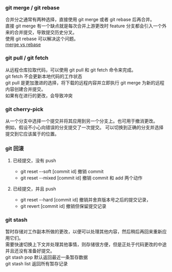 ### git merge / git rebase

合并分之通常有两种选择，直接使用 git merge 或者 git rebase 后再合并。   
直接 git merge 有一个缺点就是每次合并上游更改时 feature 分支都会引入一个外来的合并提交，导致提交历史分叉。  
使用 git rebase 可以解决这个问题。  
[merge vs rebase](https://zhuanlan.zhihu.com/p/47905032)

### git pull / git fetch
从远程仓库拉取代码，可以使用 git pull 和 git fetch 命令来完成。  
git fetch 不会更新本地代码的工作状态  
git pull 是更加激进的选择，将下载的远程内容并立即执行 git merge 为新的远程内容创建合并提交。  
如果有在进行的更改，会导致冲突

### git cherry-pick
从一个分支中选择一个提交并将其应用到另一个分支上。也可用于撤消更改。   
例如，假设不小心向错误的分支提交了一次提交。 
可以切换到正确的分支并选择提交到它应该属于的位置。

### git 回滚
1. 已经提交，没有 push
   - git reset --soft  [commit id]  撤销 commit
   - git reset --mixed [commit id]  撤销 commit 和 add 两个动作

2. 已经提交，并且 push
   - git reset --hard  [commit id]  撤销并舍弃版本号之后的提交记录，
   - git revert  [commit id]        撤销但保留提交记录


### git stash
暂时存储对工作副本所做的更改，以便可以处理其他内容，然后稍后再回来重新应用它们。  
需要快速切换上下文并处理其他事情，则存储很方便，但是正处于代码更改的中途并且还没有准备好提交。   
git stash pop 默认返回最近一条暂存数据  
git stash list 返回所有暂存记录
